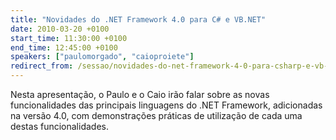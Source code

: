 ```yaml
---
title: "Novidades do .NET Framework 4.0 para C# e VB.NET"
date: 2010-03-20 +0100
start_time: 11:30:00 +0100
end_time: 12:45:00 +0100
speakers: ["paulomorgado", "caioproiete"]
redirect_from: /sessao/novidades-do-net-framework-4-0-para-csharp-e-vb-net/
---
```

Nesta apresentação, o Paulo e o Caio irão falar sobre as novas funcionalidades das principais linguagens do .NET Framework, adicionadas na versão 4.0, com demonstrações práticas de utilização de cada uma destas funcionalidades.

